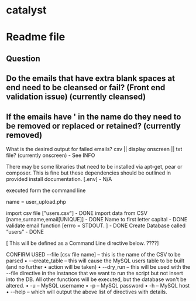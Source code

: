 # catalyst
# Readme file

## Question
## Do the emails that have extra blank spaces at end need to be cleansed or fail? (Front end validation issue) (currently cleansed)
## If the emails have ' in the name do they need  to be removed or replaced or retained? (currently removed)

What is the desired output for failed emails? csv || display onscreen || txt file? (currently onscreen) - See INFO

There may be some libraries that need to be installed via apt-get, pear or
composer. This is fine but these dependencies should be outlined in provided
install documentation. [.env]                       - N/A

 executed form the command line

 name =  user_upload.php 

import csv file ["users.csv"]                       - DONE
import data from CSV [name,surname,email[UNIQUE]]   - DONE
Name to first letter capital                        - DONE
validate email function [errro =  STDOUT. ]         - DONE
Create Database called “users”                       - DONE

[ This will be defined as a Command Line directive below. ????]

CONFIRM USED 
--file [csv file name] – this is the name of the CSV to be parsed
• --create_table – this will cause the MySQL users table to be built (and no further
• action will be taken)
• --dry_run – this will be used with the --file directive in the instance that we want
to run the script but not insert into the DB. All other functions will be executed,
but the database won't be altered.
• -u – MySQL username
• -p – MySQL password
• -h – MySQL host
• --help – which will output the above list of directives with details.
